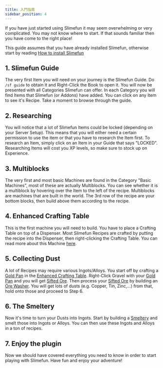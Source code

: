 ```yaml
---
title: 入門指南
sidebar_position: 4
---
```


If you have just started using Slimefun it may seem overwhelming or very complicated. You may not know where to start. If that sounds familiar then you have come to the right place!

This guide assumes that you have already installed Slimefun, otherwise start by reading [How to install Slimefun](Installing-Slimefun)

## 1. Slimefun Guide

The very first Item you will need on your journey is the Slimefun Guide. Do `/sf guide` to obtain it and Right-Click the Book to open it. You will now be presented with all Categories Slimefun can offer. In each Category you will find Items that Slimefun (or Addons) have added. You can click on any Item to see it's Recipe. Take a moment to browse through the guide.

## 2. Researching

You will notice that a lot of Slimefun Items could be locked (depending on your Server Setup). This means that you will either need a certain permission to use the item or that you have to research the Item first. To research an Item, simply click on an Item in your Guide that says "LOCKED". Researching Items will cost you XP levels, so make sure to stock up on Experience.

## 3. Multiblocks

The very first and most basic Machines are found in the Category "Basic Machines", most of these are actually Multiblocks. You can see whether it is a multiblock by hovering over the Item to the left of the recipe. Multiblocks are machines that are built in the world. The 3rd row of the recipe are your bottom blocks, then build above them according to the recipe.

## 4. Enhanced Crafting Table

This is the first machine you will need to build. You have to place a Crafting Table on top of a Dispenser. Most Slimefun Recipes are crafted by putting the recipe into the Dispenser, then right-clicking the Crafting Table. You can read more about this Machine [here](Enhanced-Crafting-Table).

## 5. Collecting Dust

A lot of Recipes may require various Ingots/Alloys. You start off by crafting a [Gold Pan](Gold-Pan) in the [Enhanced Crafting Table](Enhanced-Crafting-Table). Right-Click Gravel with your [Gold Pan](Gold-Pan) and you will get [Sifted Ore](Sifted-Ore). Then process your [Sifted Ore](Sifted-Ore) by building an [Ore Washer](Ore-Washer). You will get lots of dusts (e.g. Copper, Tin, Zinc,...) from that, hold onto those and proceed to Step 6.

## 6. The Smeltery

Now it's time to turn your Dusts into Ingots. Start by building a [Smeltery](Smeltery) and smelt those into Ingots or Alloys. You can then use these Ingots and Alloys in a ton of recipes.

## 7. Enjoy the plugin

Now we should have covered everything you need to know in order to start playing with Slimefun. Have fun and enjoy your adventure!
